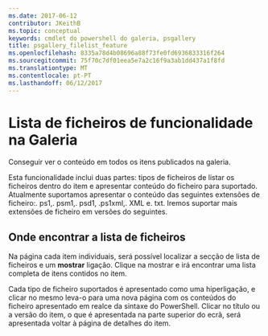 ```yaml
---
ms.date: 2017-06-12
contributor: JKeithB
ms.topic: conceptual
keywords: cmdlet do powershell do galeria, psgallery
title: psgallery_filelist_feature
ms.openlocfilehash: 8335a78d4b08696a88f73fe0fd6936833316f264
ms.sourcegitcommit: 75f70c7df01eea5e7a2c16f9a3ab1dd437a1f8fd
ms.translationtype: MT
ms.contentlocale: pt-PT
ms.lasthandoff: 06/12/2017
---
```

# <a name="filelist-feature-in-the-gallery"></a>Lista de ficheiros de funcionalidade na Galeria

Conseguir ver o conteúdo em todos os itens publicados na galeria. 

Esta funcionalidade inclui duas partes: tipos de ficheiros de listar os ficheiros dentro do item e apresentar conteúdo do ficheiro para suportado. Atualmente suportamos apresentar o conteúdo das seguintes extensões de ficheiro:. ps1,. psm1,. psd1, .ps1xml,. XML e. txt. Iremos suportar mais extensões de ficheiro em versões do seguintes. 

## <a name="where-to-find-filelist"></a>Onde encontrar a lista de ficheiros
Na página cada item individuais, será possível localizar a secção de lista de ficheiros e um **mostrar** ligação. Clique na mostrar e irá encontrar uma lista completa de itens contidos no item.

Cada tipo de ficheiro suportados é apresentado como uma hiperligação, e clicar no mesmo leva-o para uma nova página com os conteúdos do ficheiro apresentado em realce da sintaxe do PowerShell. Clicar no título ou a versão do item, o que é apresentada na parte superior do ecrã, será apresentada voltar à página de detalhes do item.

